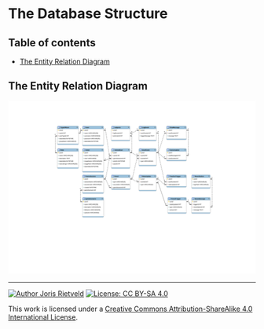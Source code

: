 <!--
  - Author: Joris Rietveld <jorisrietveld@gmail.com>
  - Date: 08-12-2018 01:59
  - Licence: Creative Commons - Attribution-ShareAlike 4.0 International
-->
# The Database Structure #

[TOC]: # "Table of contents"

## Table of contents
- [The Entity Relation Diagram](#the-entity-relation-diagram)


## The Entity Relation Diagram ##
![ERD_Desk_Crisim_version_v0.2,0.svg](resources/erd/ERD_Desk_Crisim_version_v0.2%2C0.svg)

<hr>

[![Author Joris Rietveld](https://img.shields.io/badge/Author-Joris%20Rietveld-blue.svg)](https://github.com/jorisrietveld)
[![License: CC BY-SA 4.0](https://img.shields.io/badge/License-CC%20BY--SA%204.0-lightgrey.svg)](https://creativecommons.org/licenses/by-sa/4.0/)

This work is licensed under a <a rel="license" href="http://creativecommons.org/licenses/by-sa/4.0/">Creative Commons Attribution-ShareAlike 4.0 International License</a>.